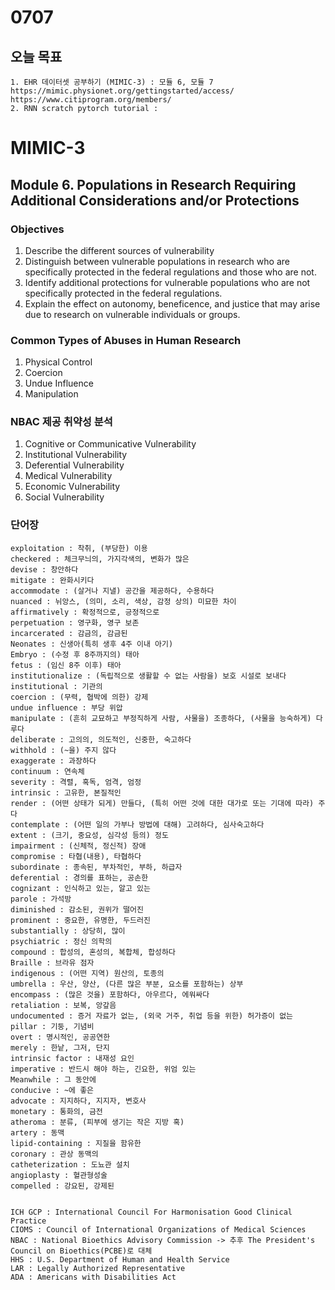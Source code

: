 # 0707
## 오늘 목표
```
1. EHR 데이터셋 공부하기 (MIMIC-3) : 모듈 6, 모듈 7
https://mimic.physionet.org/gettingstarted/access/
https://www.citiprogram.org/members/
2. RNN scratch pytorch tutorial : 
```

# MIMIC-3
## Module 6. Populations in Research Requiring Additional Considerations and/or Protections

### Objectives
1) Describe the different sources of vulnerability
2) Distinguish between vulnerable populations in research who are specifically protected in the federal regulations and those who are not.
3) Identify additional protections for vulnerable populations who are not specifically protected in the federal regulations.
4) Explain the effect on autonomy, beneficence, and justice that may arise due to research on vulnerable individuals or groups.

### Common Types of Abuses in Human Research
1) Physical Control
2) Coercion
3) Undue Influence
4) Manipulation

### NBAC 제공 취약성 분석
1) Cognitive or Communicative Vulnerability
2) Institutional Vulnerability
3) Deferential Vulnerability
4) Medical Vulnerability
5) Economic Vulnerability
6) Social Vulnerability

### 단어장
```
exploitation : 착취, (부당한) 이용
checkered : 체크무늬의, 가지각색의, 변화가 많은
devise : 창안하다
mitigate : 완화시키다
accommodate : (살거나 지낼) 공간을 제공하다, 수용하다
nuanced : 뉘앙스, (의미, 소리, 색상, 감정 상의) 미묘한 차이
affirmatively : 확정적으로, 긍정적으로
perpetuation : 영구화, 영구 보존
incarcerated : 감금의, 감금된
Neonates : 신생아(특히 생후 4주 이내 아기)
Embryo : (수정 후 8주까지의) 태아
fetus : (임신 8주 이후) 태아
institutionalize : (독립적으로 생활할 수 없는 사람을) 보호 시설로 보내다
institutional : 기관의
coercion : (무력, 협박에 의한) 강제
undue influence : 부당 위압
manipulate : (흔히 교묘하고 부정직하게 사람, 사물을) 조종하다, (사물을 능숙하게) 다루다
deliberate : 고의의, 의도적인, 신중한, 숙고하다
withhold : (~을) 주지 않다
exaggerate : 과장하다
continuum : 연속체
severity : 격렬, 혹독, 엄격, 엄정
intrinsic : 고유한, 본질적인
render : (어떤 상태가 되게) 만들다, (특히 어떤 것에 대한 대가로 또는 기대에 따라) 주다
contemplate : (어떤 일의 가부나 방법에 대해) 고려하다, 심사숙고하다
extent : (크기, 중요성, 심각성 등의) 정도
impairment : (신체적, 정신적) 장애
compromise : 타협(내용), 타협하다
subordinate : 종속된, 부차적인, 부하, 하급자
deferential : 경의를 표하는, 공손한
cognizant : 인식하고 있는, 알고 있는
parole : 가석방
diminished : 감소된, 권위가 떨어진
prominent : 중요한, 유명한, 두드러진
substantially : 상당히, 많이
psychiatric : 정신 의학의
compound : 합성의, 혼성의, 복합체, 합성하다
Braille : 브라유 점자
indigenous : (어떤 지역) 원산의, 토종의
umbrella : 우산, 양산, (다른 많은 부분, 요소를 포함하는) 상부
encompass : (많은 것을) 포함하다, 아우르다, 에워싸다
retaliation : 보복, 앙갚음
undocumented : 증거 자료가 없는, (외국 거주, 취업 등을 위한) 허가증이 없는
pillar : 기둥, 기념비
overt : 명시적인, 공공연한
merely : 한낱, 그저, 단지
intrinsic factor : 내재성 요인
imperative : 반드시 해야 하는, 긴요한, 위엄 있는
Meanwhile : 그 동안에
conducive : ~에 좋은
advocate : 지지하다, 지지자, 변호사
monetary : 통화의, 금전
atheroma : 분류, (피부에 생기는 작은 지방 혹)
artery : 동맥
lipid-containing : 지질을 함유한
coronary : 관상 동맥의
catheterization : 도뇨관 설치
angioplasty : 혈관형성술
compelled : 강요된, 강제된


ICH GCP : International Council For Harmonisation Good Clinical Practice
CIOMS : Council of International Organizations of Medical Sciences
NBAC : National Bioethics Advisory Commission -> 추후 The President's Council on Bioethics(PCBE)로 대체
HHS : U.S. Department of Human and Health Service
LAR : Legally Authorized Representative
ADA : Americans with Disabilities Act
```